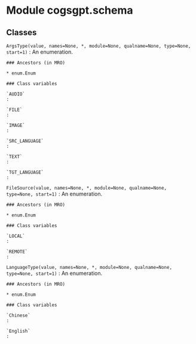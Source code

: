 Module cogsgpt.schema
=====================

Classes
-------

`ArgsType(value, names=None, *, module=None, qualname=None, type=None, start=1)`
:   An enumeration.

    ### Ancestors (in MRO)

    * enum.Enum

    ### Class variables

    `AUDIO`
    :

    `FILE`
    :

    `IMAGE`
    :

    `SRC_LANGUAGE`
    :

    `TEXT`
    :

    `TGT_LANGUAGE`
    :

`FileSource(value, names=None, *, module=None, qualname=None, type=None, start=1)`
:   An enumeration.

    ### Ancestors (in MRO)

    * enum.Enum

    ### Class variables

    `LOCAL`
    :

    `REMOTE`
    :

`LanguageType(value, names=None, *, module=None, qualname=None, type=None, start=1)`
:   An enumeration.

    ### Ancestors (in MRO)

    * enum.Enum

    ### Class variables

    `Chinese`
    :

    `English`
    :